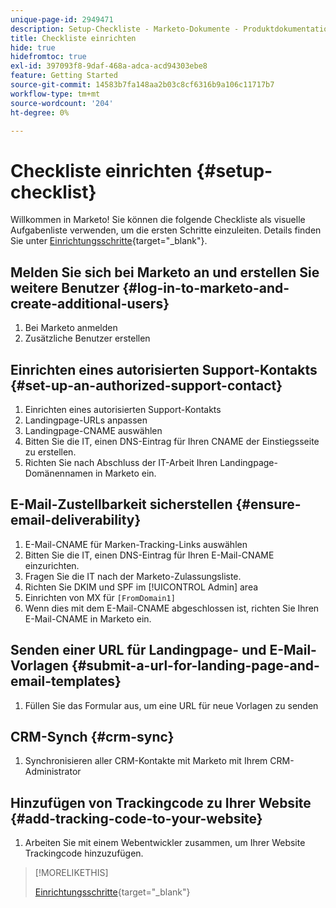 ```yaml
---
unique-page-id: 2949471
description: Setup-Checkliste - Marketo-Dokumente - Produktdokumentation
title: Checkliste einrichten
hide: true
hidefromtoc: true
exl-id: 397093f8-9daf-468a-adca-acd94303ebe8
feature: Getting Started
source-git-commit: 14583b7fa148aa2b03c8cf6316b9a106c11717b7
workflow-type: tm+mt
source-wordcount: '204'
ht-degree: 0%

---
```


# Checkliste einrichten {#setup-checklist}

Willkommen in Marketo! Sie können die folgende Checkliste als visuelle Aufgabenliste verwenden, um die ersten Schritte einzuleiten. Details finden Sie unter [Einrichtungsschritte](/help/marketo/getting-started/initial-setup/setup-steps.md){target="_blank"}.

## Melden Sie sich bei Marketo an und erstellen Sie weitere Benutzer {#log-in-to-marketo-and-create-additional-users}

1. Bei Marketo anmelden
1. Zusätzliche Benutzer erstellen

## Einrichten eines autorisierten Support-Kontakts {#set-up-an-authorized-support-contact}

1. Einrichten eines autorisierten Support-Kontakts
1. Landingpage-URLs anpassen
1. Landingpage-CNAME auswählen
1. Bitten Sie die IT, einen DNS-Eintrag für Ihren CNAME der Einstiegsseite zu erstellen.
1. Richten Sie nach Abschluss der IT-Arbeit Ihren Landingpage-Domänennamen in Marketo ein.

## E-Mail-Zustellbarkeit sicherstellen {#ensure-email-deliverability}

1. E-Mail-CNAME für Marken-Tracking-Links auswählen
1. Bitten Sie die IT, einen DNS-Eintrag für Ihren E-Mail-CNAME einzurichten.
1. Fragen Sie die IT nach der Marketo-Zulassungsliste.
1. Richten Sie DKIM und SPF im [!UICONTROL Admin] area
1. Einrichten von MX für `[FromDomain1]`
1. Wenn dies mit dem E-Mail-CNAME abgeschlossen ist, richten Sie Ihren E-Mail-CNAME in Marketo ein.

## Senden einer URL für Landingpage- und E-Mail-Vorlagen {#submit-a-url-for-landing-page-and-email-templates}

1. Füllen Sie das Formular aus, um eine URL für neue Vorlagen zu senden

## CRM-Synch {#crm-sync}

1. Synchronisieren aller CRM-Kontakte mit Marketo mit Ihrem CRM-Administrator

## Hinzufügen von Trackingcode zu Ihrer Website {#add-tracking-code-to-your-website}

1. Arbeiten Sie mit einem Webentwickler zusammen, um Ihrer Website Trackingcode hinzuzufügen.

>[!MORELIKETHIS]
>
>[Einrichtungsschritte](/help/marketo/getting-started/initial-setup/setup-steps.md){target="_blank"}
